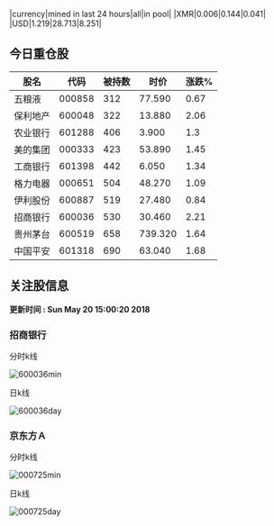|currency|mined in last 24 hours|all|in pool|
|XMR|0.006|0.144|0.041|
|USD|1.219|28.713|8.251|

## 今日重仓股 

|股名|代码|被持数|时价|涨跌%|
|---|---|---|---|---|
|五粮液|000858|312|77.590|0.67|
|保利地产|600048|322|13.880|2.06|
|农业银行|601288|406|3.900|1.3|
|美的集团|000333|423|53.890|1.45|
|工商银行|601398|442|6.050|1.34|
|格力电器|000651|504|48.270|1.09|
|伊利股份|600887|519|27.480|0.84|
|招商银行|600036|530|30.460|2.21|
|贵州茅台|600519|658|739.320|1.64|
|中国平安|601318|690|63.040|1.68|

## 关注股信息
**更新时间 : Sun May 20 15:00:20 2018**
### 招商银行 
分时k线

![600036min](http://image.sinajs.cn/newchart/min/n/sh600036.gif)

日k线

![600036day](http://image.sinajs.cn/newchart/daily/n/sh600036.gif)

### 京东方Ａ 
分时k线

![000725min](http://image.sinajs.cn/newchart/min/n/sz000725.gif)

日k线

![000725day](http://image.sinajs.cn/newchart/daily/n/sz000725.gif)
